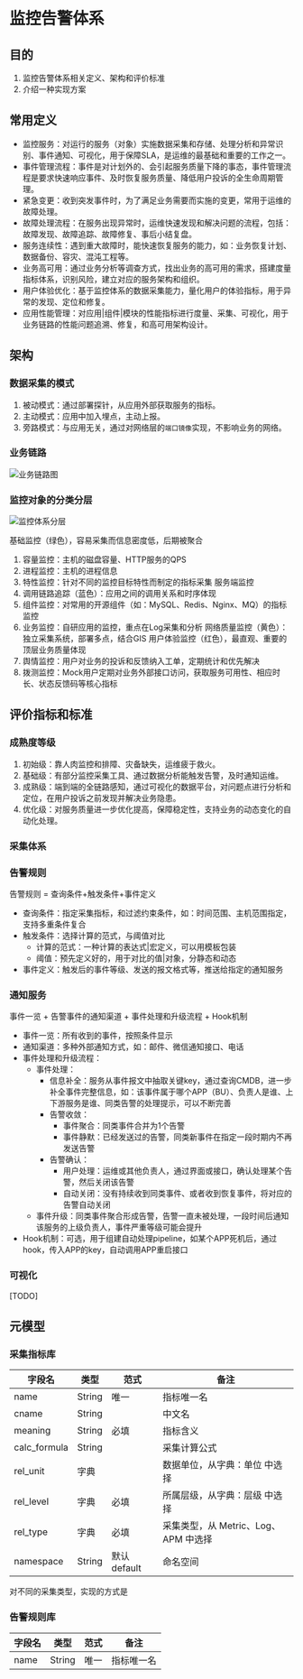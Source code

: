 # 监控告警体系

<!-- toc -->

## 目的

1. 监控告警体系相关定义、架构和评价标准
2. 介绍一种实现方案

## 常用定义

* 监控服务：对运行的服务（对象）实施数据采集和存储、处理分析和异常识别、事件通知、可视化，用于保障SLA，是运维的最基础和重要的工作之一。
* 事件管理流程：事件是对计划外的、会引起服务质量下降的事态，事件管理流程是要求快速响应事件、及时恢复服务质量、降低用户投诉的全生命周期管理。
* 紧急变更：收到突发事件时，为了满足业务需要而实施的变更，常用于运维的故障处理。
* 故障处理流程：在服务出现异常时，运维快速发现和解决问题的流程，包括：故障发现、故障追踪、故障修复、事后小结复盘。
* 服务连续性：遇到重大故障时，能快速恢复服务的能力，如：业务恢复计划、数据备份、容灾、混沌工程等。
* 业务高可用：通过业务分析等调查方式，找出业务的高可用的需求，搭建度量指标体系，识别风险，建立对应的服务架构和组织。
* 用户体验优化：基于监控体系的数据采集能力，量化用户的体验指标，用于异常的发现、定位和修复。
* 应用性能管理：对应用|组件|模块的性能指标进行度量、采集、可视化，用于业务链路的性能问题追溯、修复，和高可用架构设计。

## 架构

### 数据采集的模式

1. 被动模式：通过部署探针，从应用外部获取服务的指标。
2. 主动模式：应用中加入埋点，主动上报。
3. 旁路模式：与应用无关，通过对网络层的`端口镜像`实现，不影响业务的网络。

### 业务链路

![业务链路图](./业务链路.jpg)

### 监控对象的分类分层

![监控体系分层](./监控体系分层.jpg)

基础监控（绿色），容易采集而信息密度低，后期被聚合
   1. 容量监控：主机的磁盘容量、HTTP服务的QPS
   2. 进程监控：主机的进程信息
   3. 特性监控：针对不同的监控目标特性而制定的指标采集
服务端监控
   1. 调用链路追踪（蓝色）：应用之间的调用关系和时序体现
   2. 组件监控：对常用的开源组件（如：MySQL、Redis、Nginx、MQ）的指标监控
   3. 业务监控：自研应用的监控，重点在Log采集和分析
网络质量监控（黄色）：独立采集系统，部署多点，结合GIS
用户体验监控（红色），最直观、重要的顶层业务质量体现
   1. 舆情监控：用户对业务的投诉和反馈纳入工单，定期统计和优先解决
   2. 拨测监控：Mock用户定期对业务外部接口访问，获取服务可用性、相应时长、状态反馈码等核心指标

## 评价指标和标准

### 成熟度等级

1. 初始级：靠人肉监控和排障、灾备缺失，运维疲于救火。
2. 基础级：有部分监控采集工具、通过数据分析能触发告警，及时通知运维。
3. 成熟级：端到端的全链路感知，通过可视化的数据平台，对问题点进行分析和定位，在用户投诉之前发现并解决业务隐患。
4. 优化级：对服务质量进一步优化提高，保障稳定性，支持业务的动态变化的自动化处理。

### 采集体系

### 告警规则

告警规则 = 查询条件+触发条件+事件定义

* 查询条件：指定采集指标，和过滤约束条件，如：时间范围、主机范围指定，支持多重条件复合
* 触发条件：选择计算的范式，与阈值对比
  * 计算的范式：一种计算的表达式|宏定义，可以用模板包装
  * 阈值：预先定义好的，用于对比的值|对象，分静态和动态
* 事件定义：触发后的事件等级、发送的报文格式等，推送给指定的通知服务

### 通知服务

事件一览 + 告警事件的通知渠道 + 事件处理和升级流程 + Hook机制

* 事件一览：所有收到的事件，按照条件显示
* 通知渠道：多种外部通知方式，如：邮件、微信通知接口、电话
* 事件处理和升级流程：
  * 事件处理：
    * 信息补全：服务从事件报文中抽取关键key，通过查询CMDB，进一步补全事件完整信息，如：该事件属于哪个APP（BU）、负责人是谁、上下游服务是谁、同类告警的处理提示，可以不断完善
    * 告警收敛：
      * 事件聚合：同类事件合并为1个告警
      * 事件静默：已经发送过的告警，同类新事件在指定一段时期内不再发送告警
    * 告警确认：
      * 用户处理：运维或其他负责人，通过界面或接口，确认处理某个告警，然后关闭该告警
      * 自动关闭：没有持续收到同类事件、或者收到恢复事件，将对应的告警自动关闭
  * 事件升级：同类事件聚合形成告警，告警一直未被处理，一段时间后通知该服务的上级负责人，事件严重等级可能会提升
* Hook机制：可选，用于组建自动处理pipeline，如某个APP死机后，通过hook，传入APP的key，自动调用APP重启接口

### 可视化

[TODO]

## 元模型

### 采集指标库

| 字段名 | 类型 | 范式 | 备注 |
| ---- | ---- | ---- | ---- |
| name | String | 唯一 | 指标唯一名 |
| cname | String |  | 中文名 |
| meaning | String | 必填 | 指标含义 |
| calc_formula | String |  | 采集计算公式 |
| rel_unit | 字典 |  | 数据单位，从字典：单位 中选择 |
| rel_level | 字典 | 必填 | 所属层级，从字典：层级 中选择 |
| rel_type | 字典 | 必填 | 采集类型，从 Metric、Log、APM 中选择 |
| namespace | String | 默认default | 命名空间 |

对不同的采集类型，实现的方式是

### 告警规则库

| 字段名 | 类型 | 范式 | 备注 |
| ---- | ---- | ---- | ---- |
| name | String | 唯一 | 指标唯一名 |
